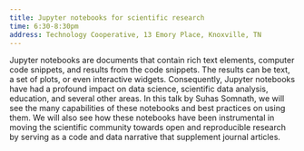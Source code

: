 ```yaml
---
title: Jupyter notebooks for scientific research
time: 6:30-8:30pm
address: Technology Cooperative, 13 Emory Place, Knoxville, TN
---
```


Jupyter notebooks are documents that contain rich text elements, computer code snippets, and results from the code snippets. The results can be text, a set of plots, or even interactive widgets. Consequently, Jupyter notebooks have had a profound impact on data science, scientific data analysis, education, and several other areas. In this talk by Suhas Somnath, we will see the many capabilities of these notebooks and best practices on using them. We will also see how these notebooks have been instrumental in moving the scientific community towards open and reproducible research by serving as a code and data narrative that supplement journal articles.
